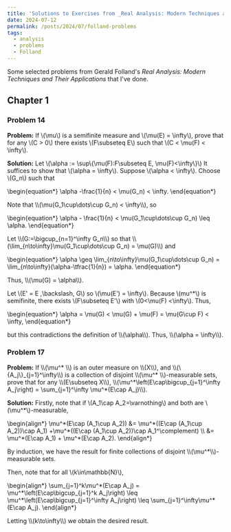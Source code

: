 ```yaml
---
title: 'Solutions to Exercises from _Real Analysis: Modern Techniques and Their Applications_'
date: 2024-07-12
permalink: /posts/2024/07/folland-problems
tags:
  - analysis
  - problems
  - Folland
---
```


Some selected problems from Gerald Folland's _Real Analysis: Modern Techniques and Their Applications_ that I've done.

## Chapter 1 
### Problem 14

**Problem:** If \\(\mu\\) is a semifinite measure and \\(\mu(E) = \infty\\), prove that for any \\(C > 0\\) there exists \\(F\subseteq E\\) such that \\(C < \mu(F) < \infty\\).

**Solution:** Let \\(\alpha := \sup\\\{\mu(F):F\subseteq E, \mu(F)<\infty\\\}\\)
It suffices to show that \\(\alpha = \infty\\).
Suppose \\(\alpha < \infty\\).
Choose \\(G_n\\) such that 
<p>
\begin{equation*}
    \alpha -\frac{1}{n} < \mu(G_n) < \infty.
\end{equation*}
</p>
Note that \\(\mu(G_1\cup\dots\cup G_n) < \infty\\), so 
<p>
\begin{equation*}
    \alpha - \frac{1}{n} < \mu(G_1\cup\dots\cup G_n) \leq \alpha.
\end{equation*}
</p>
Let \\(G:=\bigcup_{n=1}^\infty G_n\\) so that \\(\lim_{n\to\infty}\mu(G_1\cup\dots\cup G_n) = \mu(G)\\) and
<p>
\begin{equation*}
    \alpha \geq \lim_{n\to\infty}\mu(G_1\cup\dots\cup G_n) = \lim_{n\to\infty}(\alpha-\tfrac{1}{n}) = \alpha.
\end{equation*}
</p>
Thus, \\(\mu(G) = \alpha\\).


Let \\(E' = E \,\backslash\, G\\) so \\(\mu(E') = \infty\\).
Because \\(mu^*\\) is semifinite, there exists \\(F\subseteq E'\\) with \\(0<\mu(F) <\infty\\).
Thus,
<p>
\begin{equation*}
    \alpha = \mu(G) <  \mu(G) + \mu(F)  = \mu(G\cup F) < \infty,
\end{equation*}
</p>
but this contradictions the definition of \\(\alpha\\).
Thus, \\(\alpha = \infty\\).


### Problem 17
<p><strong>Problem:</strong> If \\(\mu^* \\) is an outer measure on \\(X\\), and \\(\{A_j\}_{j=1}^\infty\\) is a collection of disjoint \\(\mu^* \\)-measurable sets, prove that for any \\(E\subseteq X\\), \\(\mu^*\left(E\cap\bigcup_{j=1}^\infty A_j\right) = \sum_{j=1}^\infty \mu^*(E\cap A_j)\\).
</p>

**Solution:** Firstly, note that if \\(A_1\cap A_2=\varnothing\\) and both are \\(\mu^*\\)-measurable,
<p>
\begin{align*}
    \mu^*(E\cap (A_1\cup A_2)) &= \mu^*((E\cap (A_1\cup A_2))\cap A_1) +\mu^*((E\cap (A_1\cup A_2))\cap A_1^\complement) \\
    &= \mu^*(E\cap A_1) + \mu^*(E\cap A_2).
\end{align*}
</p>
By induction, we have the result for finite collections of disjoint \\(\mu^*\\)-measurable sets.

Then, note that for all \\(k\in\mathbb{N}\\),
<p>
    \begin{align*}
    \sum_{j=1}^k\mu^*(E\cap A_j) = \mu^*\left(E\cap\bigcup_{j=1}^k A_j\right) 
    \leq \mu^*\left(E\cap\bigcup_{j=1}^\infty A_j\right)  
    \leq \sum_{j=1}^\infty\mu^*(E\cap A_j).
    \end{align*}
</p>
Letting \\(k\to\infty\\) we obtain the desired result.



